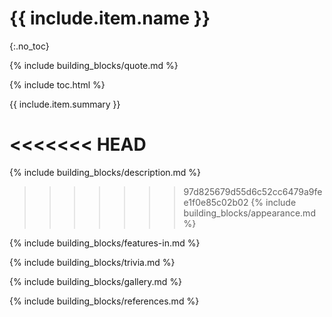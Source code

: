 # {{ include.item.name }}
{:.no_toc}

{% include building_blocks/quote.md %}

{% include toc.html %}

{{ include.item.summary }}

<<<<<<< HEAD
=======
{% include building_blocks/description.md %}

>>>>>>> 97d825679d55d6c52cc6479a9fee1f0e85c02b02
{% include building_blocks/appearance.md %}

{% include building_blocks/features-in.md %}

{% include building_blocks/trivia.md %}

{% include building_blocks/gallery.md %}

{% include building_blocks/references.md %}